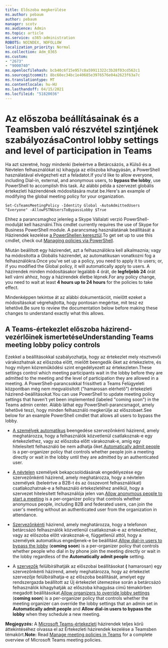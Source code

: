 ```yaml
---
title: Előszoba megkerülése
ms.author: pebaum
author: pebaum
manager: scotv
ms.audience: Admin
ms.topic: article
ms.service: o365-administration
ROBOTS: NOINDEX, NOFOLLOW
localization_priority: Normal
ms.collection: Adm_O365
ms.custom:
- "2673"
- "9000740"
ms.openlocfilehash: bcb40c6f15e957c0a59911322c3b28f03cd562c1
ms.sourcegitcommit: 8bc60ec34bc1e40685e3976576e04a2623f63a7c
ms.translationtype: MT
ms.contentlocale: hu-HU
ms.lasthandoff: 04/15/2021
ms.locfileid: "51820036"
---
```

# <a name="control-lobby-settings-and-level-of-participation-in-teams"></a><span data-ttu-id="aa1ea-102">Az előszoba beállításainak és a Teamsben való részvétel szintjének szabályozása</span><span class="sxs-lookup"><span data-stu-id="aa1ea-102">Control lobby settings and level of participation in Teams</span></span>

<span data-ttu-id="aa1ea-103">Ha azt szeretné, hogy mindenki (beleértve a Betárcsázós, a Külső és a Névtelen felhasználókat is) kihagyja az előszoba kihagyásán, a PowerShell használatával elvégezheti ezt a feladatot.</span><span class="sxs-lookup"><span data-stu-id="aa1ea-103">If you'd like to allow everyone, including Dial-in, external, and anonymous users, to **bypass the lobby**, use PowerShell to accomplish this task.</span></span> <span data-ttu-id="aa1ea-104">Az alábbi példa a szervezet globális értekezleti házirendének módosítására mutat be.</span><span class="sxs-lookup"><span data-stu-id="aa1ea-104">Here's an example of modifying the global meeting policy for your organization.</span></span>

`Set-CsTeamsMeetingPolicy -Identity Global -AutoAdmittedUsers "Everyone" -AllowPSTNUsersToBypassLobby $True`

<span data-ttu-id="aa1ea-105">Ehhez a parancsmaghoz jelenleg a Skype Vállalati verzió PowerShell-modulját kell használni.</span><span class="sxs-lookup"><span data-stu-id="aa1ea-105">This cmdlet currently requires the use of Skype for Business PowerShell module.</span></span> <span data-ttu-id="aa1ea-106">A parancsmag használatának beállítását a Házirendek kezelése [a PowerShellen keresztül](https://docs.microsoft.com/microsoftteams/teams-powershell-overview#managing-policies-via-powershell).</span><span class="sxs-lookup"><span data-stu-id="aa1ea-106">To get set up to use this cmdlet, check out [Managing policies via PowerShell](https://docs.microsoft.com/microsoftteams/teams-powershell-overview#managing-policies-via-powershell).</span></span>

<span data-ttu-id="aa1ea-107">Miután beállított egy házirendet, azt a felhasználókra kell alkalmaznia; vagy ha módosította a Globális házirendet, az automatikusan vonatkozni fog a felhasználókra.</span><span class="sxs-lookup"><span data-stu-id="aa1ea-107">Once you’ve set up a policy, you need to apply it to users; or, if you modified the Global policy, it will automatically apply to users.</span></span> <span data-ttu-id="aa1ea-108">A házirendek minden módosításakor legalább 4 órát, de **legfeljebb 24** órát kell várni ahhoz, hogy a házirendek életbe lépnek.</span><span class="sxs-lookup"><span data-stu-id="aa1ea-108">For any policy change, you need to wait at least **4 hours up to 24 hours** for the policies to take effect.</span></span> 

<span data-ttu-id="aa1ea-109">Mindenképpen tekintse át az alábbi dokumentációt, mielőtt ezeket a módosításokat végrehajtotta, hogy pontosan megértse, mit tesz ez lehetővé.</span><span class="sxs-lookup"><span data-stu-id="aa1ea-109">Be sure to review the documentation below before making these changes to understand exactly what this allows.</span></span>


## <a name="understanding-teams-meeting-lobby-policy-controls"></a><span data-ttu-id="aa1ea-110">A Teams-értekezlet előszoba házirend-vezérlőinek ismertetése</span><span class="sxs-lookup"><span data-stu-id="aa1ea-110">Understanding Teams meeting lobby policy controls</span></span>

<span data-ttu-id="aa1ea-111">Ezekkel a beállításokkal szabályozhatja, hogy az értekezlet mely résztvevői várakozhatnak az előszoba előtt, mielőtt beengedik őket az értekezletre, és hogy milyen közreműködési szint engedélyezett az értekezleten.</span><span class="sxs-lookup"><span data-stu-id="aa1ea-111">These settings control which meeting participants wait in the lobby before they are admitted to the meeting and the level of participation they are allowed in a meeting.</span></span> <span data-ttu-id="aa1ea-112">A PowerShell-parancsokkal frissítheti a Teams Felügyeleti központban még nem megvalósított ("hamarosan elérhető") értekezleti házirend-beállításokat.</span><span class="sxs-lookup"><span data-stu-id="aa1ea-112">You can use PowerShell to update meeting policy settings that haven't yet been implemented (labeled "coming soon") in the Teams admin center.</span></span> <span data-ttu-id="aa1ea-113">Alább láthat egy PowerShell-parancsmagot, amely lehetővé teszi, hogy minden felhasználó megkerülje az előszobaet.</span><span class="sxs-lookup"><span data-stu-id="aa1ea-113">See below for an example PowerShell cmdlet that allows all users to bypass the lobby.</span></span>

- <span data-ttu-id="aa1ea-114">[A személyek automatikus](https://docs.microsoft.com/microsoftteams/meeting-policies-in-teams#automatically-admit-people) beengedése szervezőnkénti házirend, amely meghatározza, hogy a felhasználók közvetlenül csatlakoznak-e egy értekezlethez, vagy az előszoba előtt várakoznak-e, amíg egy hitelesített felhasználó be nem adhatja őket.</span><span class="sxs-lookup"><span data-stu-id="aa1ea-114">[Automatically admit people](https://docs.microsoft.com/microsoftteams/meeting-policies-in-teams#automatically-admit-people) is a per-organizer policy that controls whether people join a meeting directly or wait in the lobby until they are admitted by an authenticated user.</span></span>

- <span data-ttu-id="aa1ea-115">[A névtelen](https://docs.microsoft.com/microsoftteams/meeting-policies-in-teams#allow-anonymous-people-to-start-a-meeting) személyek bekapcsolódásának engedélyezése egy szervezőnkénti házirend, amely meghatározza, hogy a névtelen személyek (beleértve a B2B-t és az összevont felhasználókat) csatlakozhatnak-e a felhasználó értekezletéhez anélkül, hogy a szervezet hitelesített felhasználója jelen van.</span><span class="sxs-lookup"><span data-stu-id="aa1ea-115">[Allow anonymous people to start a meeting](https://docs.microsoft.com/microsoftteams/meeting-policies-in-teams#allow-anonymous-people-to-start-a-meeting) is a per-organizer policy that controls whether anonymous people, including B2B and federated users, can join the user's meeting without an authenticated user from the organization in attendance.</span></span>

- <span data-ttu-id="aa1ea-116">[Szervezőnkénti](https://docs.microsoft.com/microsoftteams/meeting-policies-in-teams#allow-dial-in-users-to-bypass-the-lobby-coming-soon) házirend, amely meghatározza, hogy a telefonon betárcsázó felhasználók közvetlenül csatlakoznak-e az értekezlethez, vagy az  előszoba előtt várakoznak-e, függetlenül attól, hogy a személyek automatikus engedjenek-e be beállítást.</span><span class="sxs-lookup"><span data-stu-id="aa1ea-116">[Allow dial-in users to bypass the lobby](https://docs.microsoft.com/microsoftteams/meeting-policies-in-teams#allow-dial-in-users-to-bypass-the-lobby-coming-soon) (**coming soon**) is a per-organizer policy that controls whether people who dial in by phone join the meeting directly or wait in the lobby regardless of the **Automatically admit people** setting.</span></span>

- <span data-ttu-id="aa1ea-117">A [szervezők](https://docs.microsoft.com/microsoftteams/meeting-policies-in-teams#allow-organizers-to-override-lobby-settings-coming-soon) felülbírálhatják az előszobai beállításokat **(** hamarosan) egy szervezőnkénti házirend, amely  meghatározza, hogy  az értekezlet szervezője felülbírálhatja-e az előszoba beállítását, amelyet egy rendszergazda beállított az Új értekezlet ütemezése során a betárcsázó felhasználók kihagyhatják az előszoba kihagyása című témakörben megadott beállításokat.</span><span class="sxs-lookup"><span data-stu-id="aa1ea-117">[Allow organizers to override lobby settings](https://docs.microsoft.com/microsoftteams/meeting-policies-in-teams#allow-organizers-to-override-lobby-settings-coming-soon) (**coming soon**) is a per-organizer policy that controls whether the meeting organizer can override the lobby settings that an admin set in **Automatically admit people** and **Allow dial-in users to bypass the lobby** when they schedule a new meeting.</span></span>

<span data-ttu-id="aa1ea-118">**Megjegyzés:** A [Microsoft Teams-értekezleti](https://docs.microsoft.com/microsoftteams/meeting-policies-in-teams) házirendek teljes körű áttekintéséhez olvassa el az Értekezleti házirendek kezelése a Teamsben témakört.</span><span class="sxs-lookup"><span data-stu-id="aa1ea-118">**Note:** Read [Manage meeting policies in Teams](https://docs.microsoft.com/microsoftteams/meeting-policies-in-teams) for a complete overview of Microsoft Teams meeting policies.</span></span>
